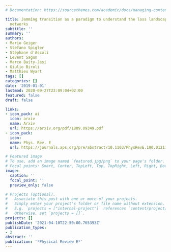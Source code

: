 ```yaml
---
# Documentation: https://sourcethemes.com/academic/docs/managing-content/

title: Jamming transition as a paradigm to understand the loss landscape of deep neural
  networks
subtitle: ''
summary: ''
authors:
- Mario Geiger
- Stefano Spigler
- Stéphane d'Ascoli
- Levent Sagun
- Marco Baity-Jesi
- Giulio Biroli
- Matthieu Wyart
tags: []
categories: []
date: '2019-01-01'
lastmod: 2020-09-27T23:09:04+02:00
featured: false
draft: false

links:
- icon_pack: ai
  icon: arxiv
  name: Arxiv
  url: https://arxiv.org/pdf/1809.09349.pdf
- icon_pack:
  icon:
  name: Phys. Rev. E
  url: https://journals.aps.org/pre/abstract/10.1103/PhysRevE.100.012115

# Featured image
# To use, add an image named `featured.jpg/png` to your page's folder.
# Focal points: Smart, Center, TopLeft, Top, TopRight, Left, Right, BottomLeft, Bottom, BottomRight.
image:
  caption: ''
  focal_point: ''
  preview_only: false

# Projects (optional).
#   Associate this post with one or more of your projects.
#   Simply enter your project's folder or file name without extension.
#   E.g. `projects = ["internal-project"]` references `content/project/deep-learning/index.md`.
#   Otherwise, set `projects = []`.
projects: []
publishDate: '2021-04-10T22:50:00.765393Z'
publication_types:
- 2
abstract: ''
publication: '*Physical Review E*'
---
```

